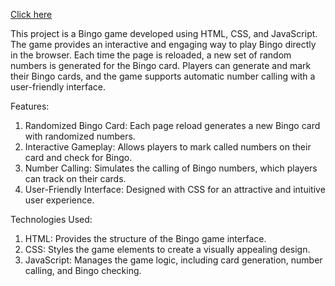 <a href="https://persuasivepost.github.io/bingo/">Click here </a>

This project is a Bingo game developed using HTML, CSS, and JavaScript. 
The game provides an interactive and engaging way to play Bingo directly in the browser. 
Each time the page is reloaded, a new set of random numbers is generated for the Bingo card. 
Players can generate and mark their Bingo cards, and the game supports automatic number calling with a user-friendly interface.

Features:
1. Randomized Bingo Card: Each page reload generates a new Bingo card with randomized numbers.
2. Interactive Gameplay: Allows players to mark called numbers on their card and check for Bingo.
3. Number Calling: Simulates the calling of Bingo numbers, which players can track on their cards.
4. User-Friendly Interface: Designed with CSS for an attractive and intuitive user experience.
   
Technologies Used:
1. HTML: Provides the structure of the Bingo game interface.
2. CSS: Styles the game elements to create a visually appealing design.
3. JavaScript: Manages the game logic, including card generation, number calling, and Bingo checking.
